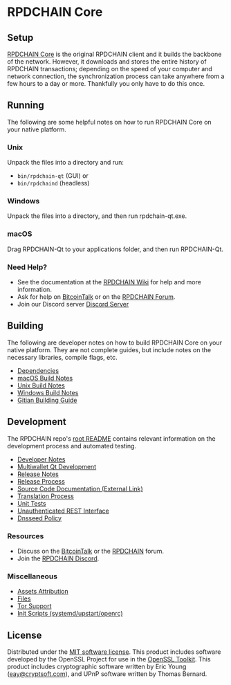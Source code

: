 RPDCHAIN Core
=============

Setup
---------------------
[RPDCHAIN Core](http://rpdchain.org/wallet) is the original RPDCHAIN client and it builds the backbone of the network. However, it downloads and stores the entire history of RPDCHAIN transactions; depending on the speed of your computer and network connection, the synchronization process can take anywhere from a few hours to a day or more. Thankfully you only have to do this once.

Running
---------------------
The following are some helpful notes on how to run RPDCHAIN Core on your native platform.

### Unix

Unpack the files into a directory and run:

- `bin/rpdchain-qt` (GUI) or
- `bin/rpdchaind` (headless)

### Windows

Unpack the files into a directory, and then run rpdchain-qt.exe.

### macOS

Drag RPDCHAIN-Qt to your applications folder, and then run RPDCHAIN-Qt.

### Need Help?

* See the documentation at the [RPDCHAIN Wiki](https://github.com/RPDCHAIN-Project/RPDCHAIN/wiki)
for help and more information.
* Ask for help on [BitcoinTalk](https://bitcointalk.org/index.php?topic=1262920.0) or on the [RPDCHAIN Forum](http://forum.rpdchain.org/).
* Join our Discord server [Discord Server](https://discord.rpdchain.org)

Building
---------------------
The following are developer notes on how to build RPDCHAIN Core on your native platform. They are not complete guides, but include notes on the necessary libraries, compile flags, etc.

- [Dependencies](dependencies.md)
- [macOS Build Notes](build-osx.md)
- [Unix Build Notes](build-unix.md)
- [Windows Build Notes](build-windows.md)
- [Gitian Building Guide](gitian-building.md)

Development
---------------------
The RPDCHAIN repo's [root README](/README.md) contains relevant information on the development process and automated testing.

- [Developer Notes](developer-notes.md)
- [Multiwallet Qt Development](multiwallet-qt.md)
- [Release Notes](release-notes.md)
- [Release Process](release-process.md)
- [Source Code Documentation (External Link)](https://www.fuzzbawls.pw/rpdchain/doxygen/)
- [Translation Process](translation_process.md)
- [Unit Tests](unit-tests.md)
- [Unauthenticated REST Interface](REST-interface.md)
- [Dnsseed Policy](dnsseed-policy.md)

### Resources
* Discuss on the [BitcoinTalk](https://bitcointalk.org/index.php?topic=1262920.0) or the [RPDCHAIN](http://forum.rpdchain.org/) forum.
* Join the [RPDCHAIN Discord](https://discord.rpdchain.org).

### Miscellaneous
- [Assets Attribution](assets-attribution.md)
- [Files](files.md)
- [Tor Support](tor.md)
- [Init Scripts (systemd/upstart/openrc)](init.md)

License
---------------------
Distributed under the [MIT software license](/COPYING).
This product includes software developed by the OpenSSL Project for use in the [OpenSSL Toolkit](https://www.openssl.org/). This product includes
cryptographic software written by Eric Young ([eay@cryptsoft.com](mailto:eay@cryptsoft.com)), and UPnP software written by Thomas Bernard.
